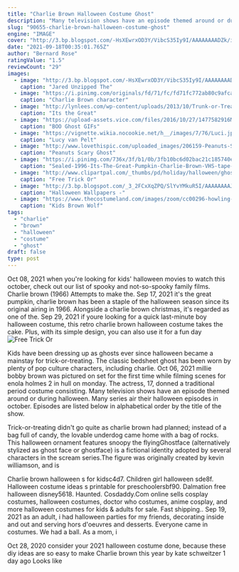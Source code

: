 ```yaml
---
title: "Charlie Brown Halloween Costume Ghost"
description: "Many television shows have an episode themed around or during halloween. Many series air their halloween episodes in october. Episodes are listed below in alphabetical order by the title of the show."
slug: "90655-charlie-brown-halloween-costume-ghost"
engine: "IMAGE"
cover: "http://3.bp.blogspot.com/-HsXEwrxOD3Y/VibcS35Iy9I/AAAAAAAADZk/iQExQK2CJtw/s1600/Charlie%2BBrown%2BGhost.jpg"
date: "2021-09-18T00:35:01.765Z"
author: "Bernard Rose"
ratingValue: "1.5"
reviewCount: "29"
images:
  - image: "http://3.bp.blogspot.com/-HsXEwrxOD3Y/VibcS35Iy9I/AAAAAAAADZk/iQExQK2CJtw/s1600/Charlie%2BBrown%2BGhost.jpg"
    caption: "Jared Unzipped The"
  - image: "https://i.pinimg.com/originals/fd/71/fc/fd71fc772ab80c9afca78d038525b4e5.png"
    caption: "Charlie Brown character"
  - image: "http://lynlees.com/wp-content/uploads/2013/10/Trunk-or-Treat-768x1024.jpg"
    caption: "Its the Great"
  - image: "https://upload-assets.vice.com/files/2016/10/27/1477582916MatthewJocelyn.gif"
    caption: "BOO Ghost GIFs"
  - image: "https://vignette.wikia.nocookie.net/h__/images/7/76/Luci.jpg/revision/latest?cb=20121012224752&path-prefix=halloween"
    caption: "Lucy van Pelt"
  - image: "http://www.lovethispic.com/uploaded_images/206159-Peanuts-Scary-Ghost.gif"
    caption: "Peanuts Scary Ghost"
  - image: "https://i.pinimg.com/736x/3f/b1/0b/3fb10bc6d02bac21c185740eb8db1004--great-pumpkin-charlie-brown-halloween-fun.jpg"
    caption: "Sealed-1996-Its-The-Great-Pumpkin-Charlie-Brown-VHS-tape-clamshell-classic Great"
  - image: "http://www.clipartpal.com/_thumbs/pd/holiday/halloween/ghost_with_bag.png"
    caption: "Free Trick Or"
  - image: "http://3.bp.blogspot.com/_3_2FCxXqZPQ/SlYvYMkuR5I/AAAAAAAAJqw/K2pT4paquuo/w1200-h630-p-k-nu/Snoopy-Halloween-Wallpaper.bmp"
    caption: "Halloween Wallpapers -"
  - image: "https://www.thecostumeland.com/images/zoom/cc00296-howling-at-the-moon-halloween-costumes.jpg"
    caption: "Kids Brown Wolf"
tags:
  - "charlie"
  - "brown"
  - "halloween"
  - "costume"
  - "ghost"
draft: false
type: post
---
```


Oct 08, 2021 when you're looking for kids' halloween movies to watch this october, check out our list of spooky and not-so-spooky family films.  Charlie brown (1966) Attempts to make the. Sep 17, 2021 it's the great pumpkin, charlie brown has been a staple of the halloween season since its original airing in 1966. Alongside a charlie brown christmas, it's regarded as one of the. Sep 29, 2021 if youre looking for a quick last-minute boy halloween costume, this retro charlie brown halloween costume takes the cake. Plus, with its simple design, you can also use it for a fun day
![Free Trick Or](http://www.clipartpal.com/_thumbs/pd/holiday/halloween/ghost_with_bag.png "Free Trick Or")

Kids have been dressing up as ghosts ever since halloween became a mainstay for trick-or-treating. The classic bedsheet ghost has been worn by plenty of pop culture characters, including charlie. Oct 06, 2021 millie bobby brown was pictured on set for the first time while filming scenes for enola holmes 2 in hull on monday. The actress, 17, donned a traditional period costume consisting. Many television shows have an episode themed around or during halloween. Many series air their halloween episodes in october. Episodes are listed below in alphabetical order by the title of the show.
<!--inArticleAds-->

<!--galleryOne-->

Trick-or-treating didn't go quite as charlie brown had planned; instead of a bag full of candy, the lovable underdog came home with a bag of rocks. This halloween ornament features snoopy the flyingGhostface (alternatively stylized as ghost face or ghostface) is a fictional identity adopted by several characters in the scream series.The figure was originally created by kevin williamson, and is
<!--inArticleAds-->

<!--galleryTwo-->

Charlie brown halloween s for kidsc4d7. Children girl halloween sde8f.  Halloween costume ideas s printable for preschoolersbf90. Dalmation free halloween disney5618. Haunted. Cosdaddy.Com online sells cosplay costumes, halloween costumes, doctor who costumes, anime cosplay, and more halloween costumes for kids & adults for sale. Fast shipping.. Sep 19, 2021 as an adult, i had halloween parties for my friends, decorating inside and out and serving hors d'oeuvres and desserts. Everyone came in costumes. We had a ball. As a mom, i
<!--galleryThree-->

Oct 28, 2020 consider your 2021 halloween costume done, because these diy ideas are so easy to make  Charlie brown this year by kate schweitzer 1 day ago Looks like